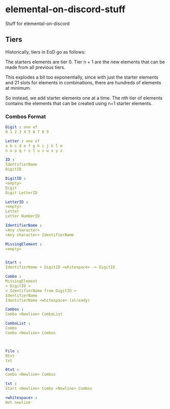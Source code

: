 # elemental-on-discord-stuff
Stuff for elemental-on-discord

## Tiers

Historically, tiers in EoD go as follows:

The starters elements are tier 0. Tier n + 1 are the new elements that can be made from all previous tiers.

This explodes a bit too exponentially, since with just the starter elements and 21 slots for elements in combinations,
there are hundreds of elements at minimum.

So instead, we add starter elements one at a time. The nth tier of elements contains the elements that can be created
using n+1 starter elements.

### Combos Format

```yaml
Digit : one of
0 1 2 3 4 5 6 7 8 9

Letter : one of
a b c d e f g h i j k l m
n o p q r s t u v w x y z

ID :
IdentifierName
DigitID

DigitID :
<empty>
Digit
Digit LetterID

LetterID :
<empty>
Letter
Letter NumberID

IdentifierName :
<Any character>
<Any character> IdentifierName

MissingElement :
<empty>


Start :
IdentifierName + DigitID <whitespace> -> DigitID

Combo :
MissingElement
< DigitID >
< IdentifierName from DigitID >
IdentifierName
IdentifierName <whitespace> (already)

Combos :
Combo <Newline> ComboList

ComboList :
Combo
Combo <Newline> Combos



File :
0txt
txt

0txt :
Combo <Newline> Combos

txt :
Start <Newline> Combo <Newline> Combos

<whitespace> :
Not newline
```

